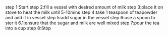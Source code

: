 step 1:Start
step 2:fill a vessel with desired amount of milk
step 3:place it on stove to heat the milk until 5-10mins
step 4:take 1 teaspoon of teapowder and add it in vessel 
step 5:add sugar in the vessel
step 6:use a spoon to ster it 
      6.1:ensure that the sugar and milk are well mixed
step 7:pour the tea into a cup
step 8:Stop
